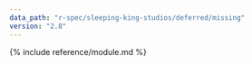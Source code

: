 ```yaml
---
data_path: "r-spec/sleeping-king-studios/deferred/missing"
version: "2.8"
---
```


{% include reference/module.md %}
